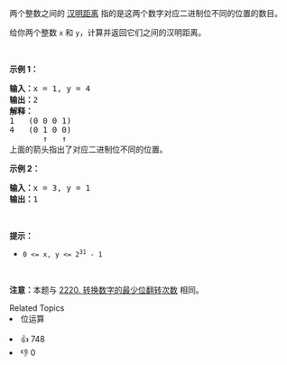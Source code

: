 <p>两个整数之间的 <a href="https://baike.baidu.com/item/%E6%B1%89%E6%98%8E%E8%B7%9D%E7%A6%BB">汉明距离</a> 指的是这两个数字对应二进制位不同的位置的数目。</p>

<p>给你两个整数 <code>x</code> 和 <code>y</code>，计算并返回它们之间的汉明距离。</p>

<p>&nbsp;</p>

<p><strong>示例 1：</strong></p>

<pre>
<strong>输入：</strong>x = 1, y = 4
<strong>输出：</strong>2
<strong>解释：</strong>
1   (0 0 0 1)
4   (0 1 0 0)
       ↑   ↑
上面的箭头指出了对应二进制位不同的位置。
</pre>

<p><strong>示例 2：</strong></p>

<pre>
<strong>输入：</strong>x = 3, y = 1
<strong>输出：</strong>1
</pre>

<p>&nbsp;</p>

<p><strong>提示：</strong></p>

<ul> 
 <li><code>0 &lt;=&nbsp;x, y &lt;= 2<sup>31</sup> - 1</code></li> 
</ul>

<p>&nbsp;</p>

<p><strong>注意：</strong>本题与&nbsp;<a href="https://leetcode.cn/problems/minimum-bit-flips-to-convert-number/">2220. 转换数字的最少位翻转次数</a>&nbsp;相同。</p>

<div><div>Related Topics</div><div><li>位运算</li></div></div><br><div><li>👍 748</li><li>👎 0</li></div>